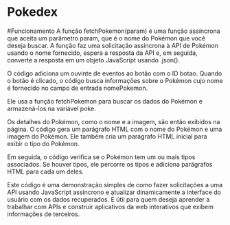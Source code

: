 # Pokedex

#Funcionamento
A função fetchPokemon(param) é uma função assíncrona que aceita um parâmetro param, que é o nome do Pokémon que você deseja buscar. A função faz uma solicitação assíncrona à API de Pokémon usando o nome fornecido, espera a resposta da API e, em seguida, converte a resposta em um objeto JavaScript usando .json().

O código adiciona um ouvinte de eventos ao botão com o ID botao. Quando o botão é clicado, o código busca informações sobre o Pokémon cujo nome é fornecido no campo de entrada nomePokemon.

Ele usa a função fetchPokemon para buscar os dados do Pokémon e armazená-los na variável poke.

Os detalhes do Pokémon, como o nome e a imagem, são então exibidos na página. O código gera um parágrafo HTML com o nome do Pokémon e uma imagem do Pokémon. Ele também cria um parágrafo HTML inicial para exibir o tipo do Pokémon.

Em seguida, o código verifica se o Pokémon tem um ou mais tipos associados. Se houver tipos, ele percorre os tipos e adiciona parágrafos HTML para cada um deles.

Este código é uma demonstração simples de como fazer solicitações a uma API usando JavaScript assíncrono e atualizar dinamicamente a interface do usuário com os dados recuperados. É útil para quem deseja aprender a trabalhar com APIs e construir aplicativos da web interativos que exibem informações de terceiros.
